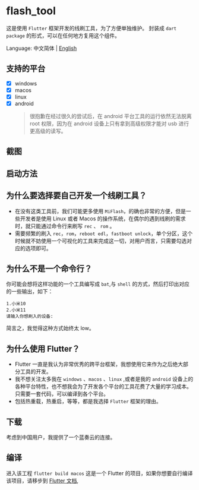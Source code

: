# flash_tool

这是使用 `Flutter` 框架开发的线刷工具，为了方便单独维护。
封装成 `dart package` 的形式，可以在任何地方复用这个组件。

Language: 中文简体 | [English](README_EN.md)

## 支持的平台

- [x] windows
- [x] macos
- [x] linux
- [x] android
  > 很抱歉在经过很久的尝试后，在 android 平台工具的运行依然无法脱离 root 权限，因为在 android 设备上只有拿到高级权限才能对 usb 进行更高级的读写。

## 截图

## 启动方法

## 为什么要选择要自己开发一个线刷工具？

- 在没有这类工具前，我们可能更多使用 `MiFlash`，的确也非常的方便，但是一些开发者是使用 Linux 或者 Macos 的操作系统，在偶尔的遇到线刷的需求时，就只能通过命令行来刷写 `rec` 、 `rom` 。
- 需要频繁的刷入 `rec`，`rom`，`reboot edl`，`fastboot unlock`，单个分区，这个时候就不妨使用一个可视化的工具来完成这一切，对用户而言，只需要勾选对应的选项即可。

## 为什么不是一个命令行？

你可能会想将这样功能的一个工具编写成 `bat`,与 `shell` 的方式，然后打印出对应的一些输出，如下：

```shell
1.小米10
2.小米11
请输入你想刷入的设备:
```

简言之，我觉得这种方式始终太 low。

## 为什么使用 Flutter？

- Flutter 一直是我认为非常优秀的跨平台框架，我想使用它来作为之后绝大部分工具的开发。
- 我不想关注太多我在 `windows` 、`macos` 、`linux` ,或者是我的 `android` 设备上的各种平台特性，也不想我会为了开发各个平台的工具花费了大量的学习成本。只需要一套代码，可以编译到各个平台。
- 包括热重载，热重启，等等，都是我选择 `Flutter` 框架的理由。

## 下载

考虑到中国用户，我提供了一个蓝奏云的连接。

## 编译

进入该工程
`flutter build macos`
这是一个 Flutter 的项目，如果你想要自行编译该项目，请移步到 [Flutter 文档](https://flutter.dev/docs),
